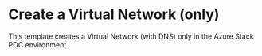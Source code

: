 # Create a Virtual Network (only)

This template creates a Virtual Network (with DNS) only in the Azure Stack POC environment.